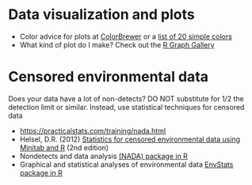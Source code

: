 # Data visualization and plots
- Color advice for plots at [ColorBrewer](http://colorbrewer2.org/#type=sequential&scheme=BuGn&n=3) or a [list of 20 simple colors](https://sashat.me/2017/01/11/list-of-20-simple-distinct-colors/)
- What kind of plot do I make? Check out the [R Graph Gallery](https://www.r-graph-gallery.com/)

# Censored environmental data
Does your data have a lot of non-detects? DO NOT substitute for 1/2 the detection limit or similar. Instead, use statistical techniques for censored data
- https://practicalstats.com/training/nada.html
- Helsel, D.R. (2012) [Statistics for censored environmental data using Minitab and R](https://www.amazon.com/Statistics-Censored-Environmental-Using-Minitab/dp/0470479884) (2nd edition)
- Nondetects and data analysis [(NADA) package in R](https://cran.r-project.org/web/packages/NADA/NADA.pdf)
- Graphical and statistical analyses of environmental data [EnvStats package in R](https://cran.r-project.org/web/packages/EnvStats/index.html)
